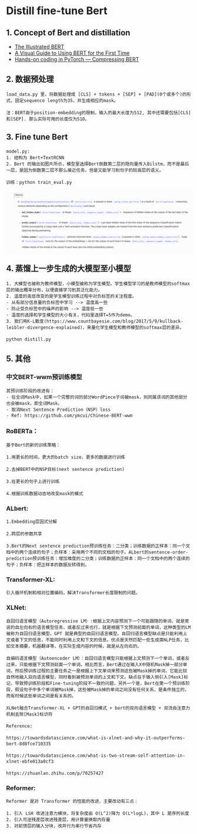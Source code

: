 # Distill fine-tune Bert

## 1. Concept of Bert and distillation

- [The Illustrated BERT](https://jalammar.github.io/illustrated-bert/)
- [A Visual Guide to Using BERT for the First Time](https://jalammar.github.io/a-visual-guide-to-using-bert-for-the-first-time/)
- [Hands-on coding in PyTorch — Compressing BERT](https://medium.com/huggingface/distilbert-8cf3380435b5)

## 2. 数据预处理
```
load_data.py 里，将数据处理成 [CLS] + tokens + [SEP] + [PAD](0个或多个)的形式，固定sequence length为35，并生成相应的mask。

注：BERT由于position-embedding的限制，输入的最大长度为512, 其中还需要包括[CLS]和[SEP]. 那么实际可用的长度仅为510。
```
## 3. Fine tune Bert
```
model.py:
1. 结构为 Bert+TextRCNN
2. Bert 的输出如图片所示，模型里选择Bert倒数第二层的隐向量传入Bilstm，而不是最后一层，是因为倒数第二层不那么接近任务，但是又能学习到句子的较高层的语义。

训练：python train_eval.py
```
![output](../images/bert_output.png)

## 4. 蒸馏上一步生成的大模型至小模型
```
1. 大模型也被称为教师模型，小模型被称为学生模型。学生模型学习的是教师模型的softmax层的输出概率分布，以便直接学习到其泛化能力。
2. 温度的高低改变的是学生模型训练过程中对负标签的关注程度。
- 从有部分信息量的负标签中学习 --> 温度高一些
- 防止受负标签中的噪声的影响 --> 温度低一些
- 温度的选择和学生模型的大小有关，代码里选择T=5作为demo。
3. 我们用K-L散度(https://www.countbayesie.com/blog/2017/5/9/kullback-leibler-divergence-explained)，来量化学生模型和教师模型的softmax层的差异。

python distill.py
```

## 5. 其他

### 中文BERT-wwm预训练模型
```
其预训练阶段的改进有：
- 在全词Mask中，如果一个完整的词的部分WordPiece子词被mask，则同属该词的其他部分也会被mask，即全词Mask。
- 取消Next Sentence Prediction（NSP）loss
- Ref: https://github.com/ymcui/Chinese-BERT-wwm
```
### RoBERTa：
```
基于Bert的新的训练策略：

1.用更长的时间，更大的batch size，更多的数据进行训练

2.去掉BERT中的NSP目标(next sentence prediction)

3.在更长的句子上进行训练

4.根据训练数据动态地改变mask的模式
```
### ALbert:
```
1.Embedding层因式分解

2.跨层的参数共享

3.Bert的Next sentence prediction预训练任务：二分类；训练数据的正样本：同一个文档中的两个连续的句子；负样本：采用两个不同的文档的句子。ALbert的sentence-order-prediction预训练任务：增加难度的二分类；训练数据的正样本：同一个文档中的两个连续的句子；负样本：把正样本的数据反转得到。
```
### Transformer-XL:
```
引入循环机制和相对位置编码，解决Transformer长度限制的问题。
```
### XLNet:
```
自回归语言模型（Autoregressive LM）:根据上文内容预测下一个可能跟随的单词，就是常说的自左向右的语言模型任务，或者反过来也行，就是根据下文预测前面的单词，这种类型的LM被称为自回归语言模型。GPT 就是典型的自回归语言模型。自回归语言模型缺点是只能利用上文或者下文的信息，不能同时利用上文和下文的信息。优点是天然匹配一些生成类NLP任务，比如文本摘要，机器翻译等，在实际生成内容的时候，就是从左向右的。

自编码语言模型（Autoencoder LM）：自回归语言模型只能根据上文预测下一个单词，或者反过来，只能根据下文预测前面一个单词。相比而言，Bert通过在输入X中随机Mask掉一部分单词，然后预训练过程的主要任务之一是根据上下文单词来预测这些被Mask掉的单词，它能比较自然地融入双向语言模型，同时看到被预测单词的上文和下文。缺点在于输入侧引入[Mask]标记，导致预训练阶段和Fine-tuning阶段不一致的问题，另外一个是，Bert在第一个预训练阶段，假设句子中多个单词被Mask掉，这些被Mask掉的单词之间没有任何关系，是条件独立的，而有时候这些单词之间是有关系的。

XLNet融合Transformer-XL + GPT的自回归模式 + bert的双向语言模型 + 双流自注意力机制去除[Mask]标识符

Reference:

https://towardsdatascience.com/what-is-xlnet-and-why-it-outperforms-bert-8d8fce710335

https://towardsdatascience.com/what-is-two-stream-self-attention-in-xlnet-ebfe013a0cf3

https://zhuanlan.zhihu.com/p/70257427
```
### Reformer:
```
Reformer 是对 Transformer 的性能的改进，主要改动有三点：

1. 引入 LSH 改进注意力模块，将复杂度由 O(L^2)降为 O(L*logL)，其中 L 是序列长度
2. 引入可逆残差层改进残差层，用计算量换取内存量
3. 对前馈层的输入分块，改并行为串行节省内存
```
